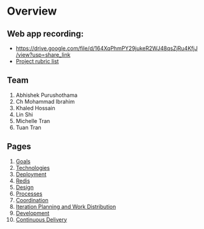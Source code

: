 # Overview

## Web app recording:
- https://drive.google.com/file/d/164XqPhmPY29jukeR2WJ48qsZjRu4KfjJ/view?usp=share_link
- [Project rubric list](rubric_snippets.md)
## Team
1. Abhishek Purushothama
2. Ch Mohammad Ibrahim
3. Khaled Hossain
4. Lin Shi
5. Michelle Tran
6. Tuan Tran

## Pages

1. [Goals](goals.md)
2. [Technologies](technologies.md)
3. [Deployment](deployment.md)
4. [Redis](redis.md)
5. [Design](design.md)
6. [Processes](processes.md)
7. [Coordination](coordination.md)
8. [Iteration Planning and Work Distribution](iteration_planning.md)
9. [Development](development.md)
10. [Continuous Delivery](continuous_delivery.md)

